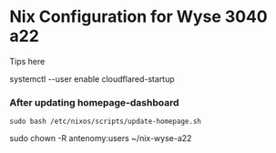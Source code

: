 # Nix Configuration for Wyse 3040 a22
Tips here



systemctl --user enable cloudflared-startup

### After updating homepage-dashboard

`sudo bash /etc/nixos/scripts/update-homepage.sh`



sudo chown -R antenomy:users ~/nix-wyse-a22